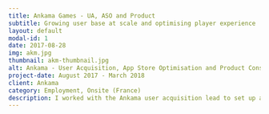```yaml
---
title: Ankama Games - UA, ASO and Product
subtitle: Growing user base at scale and optimising player experience
layout: default
modal-id: 1
date: 2017-08-28
img: akm.jpg
thumbnail: akm-thumbnail.jpg
alt: Ankama - User Acquisition, App Store Optimisation and Product Consultancy
project-date: August 2017 - March 2018
client: Ankama
category: Employment, Onsite (France)
description: I worked with the Ankama user acquisition lead to set up and run UA campaigns across various channels. My product vision also led me to advise the development teams in optimising their games' UX and monetisation. <br/><br/>Ankama is a broad transmedia publisher, whose IPs span supports as varied as PC games, animated TV shows, comic books, and board games and merchandising.
---
```

